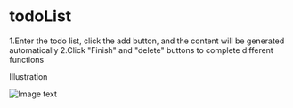 # todoList
1.Enter the todo list, click the add button, and the content will be generated automatically
2.Click "Finish" and "delete" buttons to complete different functions

Illustration

![Image text](https://github.com/real-two-k/img-folder/blob/master/list.png)
